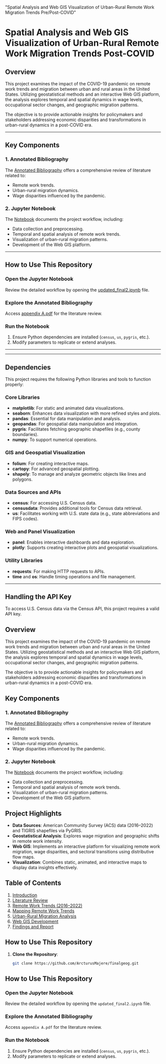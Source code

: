 "Spatial Analysis and Web GIS Visualization of Urban-Rural Remote Work Migration Trends Pre/Post-COVID"

# Spatial Analysis and Web GIS Visualization of Urban-Rural Remote Work Migration Trends Post-COVID

## Overview
This project examines the impact of the COVID-19 pandemic on remote work trends and migration between urban and rural areas in the United States. Utilizing geostatistical methods and an interactive Web GIS platform, the analysis explores temporal and spatial dynamics in wage levels, occupational sector changes, and geographic migration patterns.

The objective is to provide actionable insights for policymakers and stakeholders addressing economic disparities and transformations in urban-rural dynamics in a post-COVID era.

---

## Key Components

### 1. **Annotated Bibliography**
The [Annotated Bibliography](https://github.com/ArcturusMajere/finalgeog/blob/main/appendix%20A.pdf) offers a comprehensive review of literature related to:
- Remote work trends.
- Urban-rural migration dynamics.
- Wage disparities influenced by the pandemic.

### 2. **Jupyter Notebook**
The [Notebook](https://github.com/ArcturusMajere/finalgeog/blob/main/updated_final2.ipynb) documents the project workflow, including:
- Data collection and preprocessing.
- Temporal and spatial analysis of remote work trends.
- Visualization of urban-rural migration patterns.
- Development of the Web GIS platform.

---

## How to Use This Repository

### Open the Jupyter Notebook
Review the detailed workflow by opening the [updated_final2.ipynb](https://github.com/ArcturusMajere/finalgeog/blob/main/updated_final2.ipynb) file.

### Explore the Annotated Bibliography
Access [appendix A.pdf](https://github.com/ArcturusMajere/finalgeog/blob/main/appendix%20A.pdf) for the literature review.

### Run the Notebook
1. Ensure Python dependencies are installed (`census`, `us`, `pygris`, etc.).
2. Modify parameters to replicate or extend analyses.

---
---

## Dependencies

This project requires the following Python libraries and tools to function properly:

### Core Libraries
- **matplotlib**: For static and animated data visualizations.
- **seaborn**: Enhances data visualization with more refined styles and plots.
- **pandas**: Essential for data manipulation and analysis.
- **geopandas**: For geospatial data manipulation and integration.
- **pygris**: Facilitates fetching geographic shapefiles (e.g., county boundaries).
- **numpy**: To support numerical operations.

### GIS and Geospatial Visualization
- **folium**: For creating interactive maps.
- **cartopy**: For advanced geospatial plotting.
- **shapely**: To manage and analyze geometric objects like lines and polygons.

### Data Sources and APIs
- **census**: For accessing U.S. Census data.
- **censusdata**: Provides additional tools for Census data retrieval.
- **us**: Facilitates working with U.S. state data (e.g., state abbreviations and FIPS codes).

### Web and Panel Visualization
- **panel**: Enables interactive dashboards and data exploration.
- **plotly**: Supports creating interactive plots and geospatial visualizations.

### Utility Libraries
- **requests**: For making HTTP requests to APIs.
- **time** and **os**: Handle timing operations and file management.

---

## Handling the API Key

To access U.S. Census data via the Census API, this project requires a valid API key. 



## Overview
This project examines the impact of the COVID-19 pandemic on remote work trends and migration between urban and rural areas in the United States. Utilizing geostatistical methods and an interactive Web GIS platform, the analysis explores temporal and spatial dynamics in wage levels, occupational sector changes, and geographic migration patterns.

The objective is to provide actionable insights for policymakers and stakeholders addressing economic disparities and transformations in urban-rural dynamics in a post-COVID era.

## Key Components
### 1. **Annotated Bibliography**
The [Annotated Bibliography](https://github.com/ArcturusMajere/finalgeog/blob/main/appendix%20A.pdf) offers a comprehensive review of literature related to:
- Remote work trends.
- Urban-rural migration dynamics.
- Wage disparities influenced by the pandemic.

### 2. **Jupyter Notebook**
The [Notebook](https://github.com/ArcturusMajere/finalgeog/blob/main/updated_final2.ipynb) documents the project workflow, including:
- Data collection and preprocessing.
- Temporal and spatial analysis of remote work trends.
- Visualization of urban-rural migration patterns.
- Development of the Web GIS platform.

## Project Highlights
- **Data Sources**: American Community Survey (ACS) data (2016–2022) and TIGRIS shapefiles via PyGRIS.
- **Geostatistical Analysis**: Explores wage migration and geographic shifts in remote work intensity.
- **Web GIS**: Implements an interactive platform for visualizing remote work migration, wage disparities, and sectoral transitions using distributive flow maps.
- **Visualization**: Combines static, animated, and interactive maps to display data insights effectively.

## Table of Contents
1. [Introduction](#introduction)
2. [Literature Review](#literature-review)
3. [Remote Work Trends (2016–2022)](#remote-work-trends-2016–2022)
4. [Mapping Remote Work Trends](#mapping-remote-work-trends)
5. [Urban-Rural Migration Analysis](#urban-rural-migration-analysis)
6. [Web GIS Development](#web-gis-development)
7. [Findings and Report](#findings-and-report)

## How to Use This Repository
1. **Clone the Repository**:
   ```bash
   git clone https://github.com/ArcturusMajere/finalgeog.git
## How to Use This Repository

### Open the Jupyter Notebook
Review the detailed workflow by opening the `updated_final2.ipynb` file.

### Explore the Annotated Bibliography
Access `appendix A.pdf` for the literature review.

### Run the Notebook
1. Ensure Python dependencies are installed (`census`, `us`, `pygris`, etc.).
2. Modify parameters to replicate or extend analyses.




